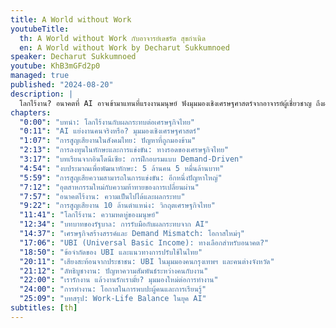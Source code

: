 ```yaml
---
title: A World without Work
youtubeTitle:
  th: A World without Work กับอาจารย์เดชรัต สุขกำเนิด
  en: A World without Work by Decharut Sukkumnoed
speaker: Decharut Sukkumnoed
youtube: KhB3mGFd2p0
managed: true
published: "2024-08-20"
description: |
  โลกไร้งาน? อนาคตที่ AI อาจเข้ามาแทนที่แรงงานมนุษย์ ฟังมุมมองเชิงเศรษฐศาสตร์จากอาจารย์ผู้เชี่ยวชาญ ถึงผลกระทบของ AI ต่อตลาดแรงงานในประเทศไทย พร้อมแนวทางรับมือและการปรับตัวเพื่อเตรียมพร้อมสำหรับอนาคต การลงทุนในทักษะ การสร้างงานใหม่ และบทบาทของรัฐบาลในการช่วยเหลือประชาชน รวมถึงการพูดคุยถึงแนวคิด UBI หรือรายได้พื้นฐานถ้วนหน้า และการสร้างสมดุลระหว่างชีวิตและการทำงาน มาร่วมหาคำตอบและเตรียมพร้อมรับมือกับโลกที่กำลังเปลี่ยนแปลงไป
chapters:
  "0:00": "บทนำ: โลกไร้งานกับผลกระทบต่อเศรษฐกิจไทย"
  "0:11": "AI แย่งงานคนจริงหรือ? มุมมองเชิงเศรษฐศาสตร์"
  "1:07": "การสูญเสียงานในสังคมไทย: ปัญหาที่ถูกมองข้าม"
  "2:13": "การลงทุนในทักษะและการแข่งขัน: ทางรอดของเศรษฐกิจไทย"
  "3:17": "บทเรียนจากอินโดนีเซีย: การฝึกอบรมแบบ Demand-Driven"
  "4:54": "งบประมาณเพื่อพัฒนาทักษะ: 5 ล้านคน 5 หมื่นล้านบาท"
  "5:59": "การสูญเสียความสามารถในการแข่งขัน: อีกหนึ่งปัญหาใหญ่"
  "7:12": "อุตสาหกรรมใหม่กับความท้าทายของการเปลี่ยนผ่าน"
  "7:57": "อนาคตไร้งาน: ความเป็นไปได้และผลกระทบ"
  "9:22": "การสูญเสียงาน 10 ล้านตำแหน่ง: วิกฤตเศรษฐกิจไทย"
  "11:41": "โลกไร้งาน: ความหดหู่ของมนุษย์"
  "12:34": "บทบาทของรัฐบาล: การรับมือกับผลกระทบจาก AI"
  "14:37": "เศรษฐกิจสร้างสรรค์และ Demand Mismatch: โอกาสใหม่ๆ"
  "17:06": "UBI (Universal Basic Income): ทางเลือกสำหรับอนาคต?"
  "18:50": "ข้อจำกัดของ UBI และแนวทางการปรับใช้ในไทย"
  "20:11": "เสียงสะท้อนจากประชาชน: UBI ในมุมมองคนกรุงเทพฯ และคนต่างจังหวัด"
  "21:12": "ลัทธิบูชางาน: ปัญหาความสัมพันธ์ระหว่างคนกับงาน"
  "22:00": "เรารักงาน แล้วงานรักเรามั้ย? มุมมองใหม่ต่อการทำงาน"
  "24:00": "การทำงาน: โอกาสในการพบปะผู้คนและการเรียนรู้"
  "25:09": "บทสรุป: Work-Life Balance ในยุค AI"
subtitles: [th]
---
```

